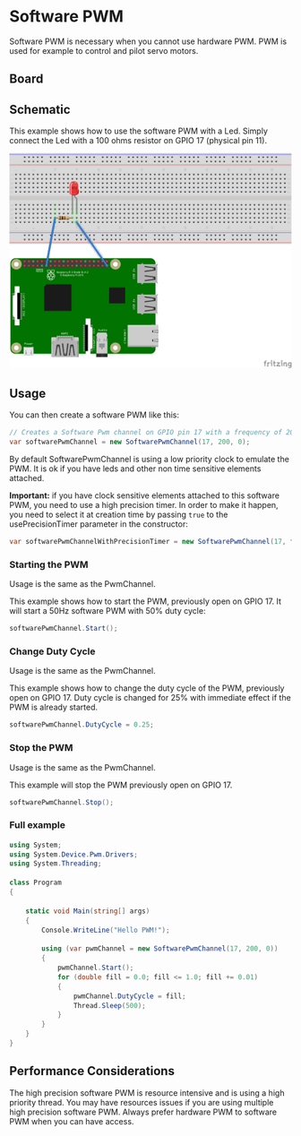 ﻿# Software PWM

Software PWM is necessary when you cannot use hardware PWM. PWM is used for example to control and pilot servo motors.

## Board

## Schematic

This example shows how to use the software PWM with a Led. Simply connect the Led with a 100 ohms resistor on GPIO 17 (physical pin 11).

![Board schematics](./pwmled.png)

## Usage

You can then create a software PWM like this:

```csharp
// Creates a Software Pwm channel on GPIO pin 17 with a frequency of 200 hertz an initial duty cycle of 0%
var softwarePwmChannel = new SoftwarePwmChannel(17, 200, 0);
```

By default SoftwarePwmChannel is using a low priority clock to emulate the PWM. It is ok if you have leds and other non time sensitive elements attached.

**Important:** if you have clock sensitive elements attached to this software PWM, you need to use a high precision timer. In order to make it happen, you need to select it at creation time by passing ```true``` to the usePrecisionTimer parameter in the constructor:

```csharp
var softwarePwmChannelWithPrecisionTimer = new SoftwarePwmChannel(17, frequency: 50, dutyCyclePercentage = 0.5, usePrecisionTimer: true);
```

### Starting the PWM

Usage is the same as the PwmChannel.

This example shows how to start the PWM, previously open on GPIO 17. It will start a 50Hz software PWM with 50% duty cycle:

```csharp
softwarePwmChannel.Start();
```

### Change Duty Cycle

Usage is the same as the PwmChannel.

This example shows how to change the duty cycle of the PWM, previously open on GPIO 17. Duty cycle is changed for 25% with immediate effect if the PWM is already started.

```csharp
softwarePwmChannel.DutyCycle = 0.25;
```

### Stop the PWM

Usage is the same as the PwmChannel.

This example will stop the PWM previously open on GPIO 17.

```csharp
softwarePwmChannel.Stop();
```

### Full example

```csharp
using System;
using System.Device.Pwm.Drivers;
using System.Threading;

class Program
{

    static void Main(string[] args)
    {
        Console.WriteLine("Hello PWM!");

        using (var pwmChannel = new SoftwarePwmChannel(17, 200, 0))
        {
            pwmChannel.Start();
            for (double fill = 0.0; fill <= 1.0; fill += 0.01)
            {
                pwmChannel.DutyCycle = fill;
                Thread.Sleep(500);
            }
        }
    }
}

```

## Performance Considerations

The high precision software PWM is resource intensive and is using a high priority thread. You may have resources issues if you are using multiple high precision software PWM. Always prefer hardware PWM to software PWM when you can have access. 
